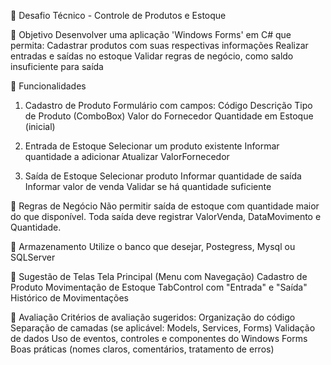💼 Desafio Técnico - Controle de Produtos e Estoque

🎯 Objetivo
  Desenvolver uma aplicação 'Windows Forms' em C# que permita:
  Cadastrar produtos com suas respectivas informações
  Realizar entradas e saídas no estoque
  Validar regras de negócio, como saldo insuficiente para saída

🧠 Funcionalidades
1. Cadastro de Produto
Formulário com campos:
  Código
  Descrição
  Tipo de Produto (ComboBox)
  Valor do Fornecedor
  Quantidade em Estoque (inicial)

3. Entrada de Estoque
  Selecionar um produto existente
  Informar quantidade a adicionar
  Atualizar ValorFornecedor

3. Saída de Estoque
  Selecionar produto
  Informar quantidade de saída
  Informar valor de venda
  Validar se há quantidade suficiente

🧪 Regras de Negócio
  Não permitir saída de estoque com quantidade maior do que disponível.
  Toda saída deve registrar ValorVenda, DataMovimento e Quantidade.
  
💾 Armazenamento
  Utilize o banco que desejar, Postegress, Mysql ou SQLServer
  
🧰 Sugestão de Telas
  Tela Principal (Menu com Navegação)
  Cadastro de Produto
  Movimentação de Estoque
  TabControl com "Entrada" e "Saída"
  Histórico de Movimentações

📝 Avaliação
  Critérios de avaliação sugeridos:
  Organização do código
  Separação de camadas (se aplicável: Models, Services, Forms)
  Validação de dados
  Uso de eventos, controles e componentes do Windows Forms
  Boas práticas (nomes claros, comentários, tratamento de erros)
